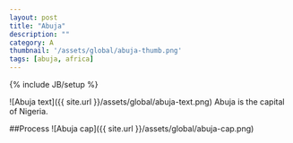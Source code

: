 ```yaml
---
layout: post
title: "Abuja"
description: ""
category: A
thumbnail: '/assets/global/abuja-thumb.png'
tags: [abuja, africa]
---
```

{% include JB/setup %}


![Abuja text]({{ site.url }}/assets/global/abuja-text.png)
Abuja is the capital of Nigeria.

##Process
![Abuja cap]({{ site.url }}/assets/global/abuja-cap.png)
